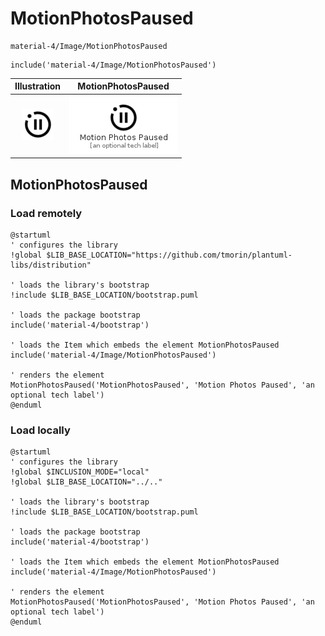 # MotionPhotosPaused


```text
material-4/Image/MotionPhotosPaused
```

```text
include('material-4/Image/MotionPhotosPaused')
```



| Illustration | MotionPhotosPaused |
| :---: | :---: |
| ![illustration for Illustration](../../material-4/Image/MotionPhotosPaused.png) | ![illustration for MotionPhotosPaused](../../material-4/Image/MotionPhotosPaused.Local.png) |




## MotionPhotosPaused

### Load remotely
```plantuml
@startuml
' configures the library
!global $LIB_BASE_LOCATION="https://github.com/tmorin/plantuml-libs/distribution"

' loads the library's bootstrap
!include $LIB_BASE_LOCATION/bootstrap.puml

' loads the package bootstrap
include('material-4/bootstrap')

' loads the Item which embeds the element MotionPhotosPaused
include('material-4/Image/MotionPhotosPaused')

' renders the element
MotionPhotosPaused('MotionPhotosPaused', 'Motion Photos Paused', 'an optional tech label')
@enduml
```

### Load locally
```plantuml
@startuml
' configures the library
!global $INCLUSION_MODE="local"
!global $LIB_BASE_LOCATION="../.."

' loads the library's bootstrap
!include $LIB_BASE_LOCATION/bootstrap.puml

' loads the package bootstrap
include('material-4/bootstrap')

' loads the Item which embeds the element MotionPhotosPaused
include('material-4/Image/MotionPhotosPaused')

' renders the element
MotionPhotosPaused('MotionPhotosPaused', 'Motion Photos Paused', 'an optional tech label')
@enduml
```

